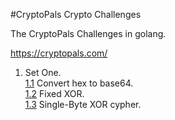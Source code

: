 #CryptoPals Crypto Challenges

The CryptoPals Challenges in golang.

https://cryptopals.com/

1. Set One.  
[1.1](https://cryptopals.com/sets/1/challenges/1) Convert hex to base64.    
[1.2](https://cryptopals.com/sets/1/challenges/2) Fixed XOR.  
[1.3](https://cryptopals.com/sets/1/challenges/3)
Single-Byte XOR cypher.
